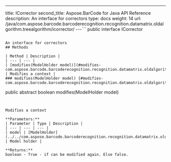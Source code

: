 ---
title: ICorrector
second_title: Aspose.BarCode for Java API Reference
description: An interface for correctors
type: docs
weight: 14
url: /java/com.aspose.barcode.barcoderecognition.recognition.datamatrix.oldalgorithm.treealgorithm/icorrector/
---```
public interface ICorrector
```

An interface for correctors
## Methods

| Method | Description |
| --- | --- |
| [modifies(ModelHolder model)](#modifies-com.aspose.barcode.barcoderecognition.recognition.datamatrix.oldalgorithm.treealgorithm.ModelHolder-) | Modifies a context |
### modifies(ModelHolder model) {#modifies-com.aspose.barcode.barcoderecognition.recognition.datamatrix.oldalgorithm.treealgorithm.ModelHolder-}
```
public abstract boolean modifies(ModelHolder model)
```


Modifies a context

**Parameters:**
| Parameter | Type | Description |
| --- | --- | --- |
| model | [ModelHolder](../../com.aspose.barcode.barcoderecognition.recognition.datamatrix.oldalgorithm.treealgorithm/modelholder) | Model holder |

**Returns:**
boolean - True - if can be modified again. Else false.
